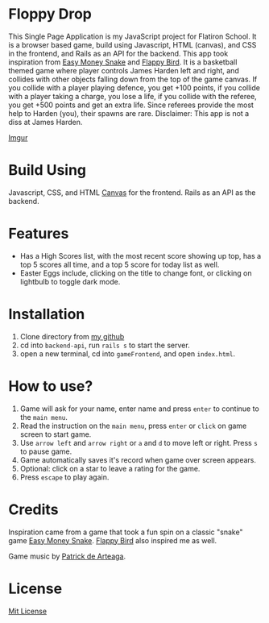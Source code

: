 # Floppy Drop

This Single Page Application is my JavaScript project for Flatiron School. It is a browser based game, build using Javascript, HTML (canvas), and CSS in the frontend, and Rails as an API for the backend. This app took inspiration from [Easy Money Snake](http://easymoneysnake.com/) and [Flappy Bird](https://flappybird.io/). It is a basketball themed game where player controls James Harden left and right, and collides with other objects falling down from the top of the game canvas. If you collide with a player playing defence, you get +100 points, if you collide with a player taking a charge, you lose a life, if you collide with the referee, you get +500 points and get an extra life. Since referees provide the most help to Harden (you), their spawns are rare. Disclaimer: This app is not a diss at James Harden.

[Imgur](https://imgur.com/37qaafC)

# Build Using

Javascript, CSS, and HTML [Canvas](https://www.w3schools.com/html/html5_canvas.asp) for the frontend.
Rails as an API as the backend.

# Features

- Has a High Scores list, with the most recent score showing up top, has a top 5 scores all time, and a top 5 score for today list as well.
- Easter Eggs include, clicking on the title to change font, or clicking on lightbulb to toggle dark mode.

# Installation

1. Clone directory from [my github](https://github.com/michaelcheny/Javascript-project)
2. cd into `backend-api`, run `rails s` to start the server.
3. open a new terminal, cd into `gameFrontend`, and open `index.html`.

# How to use?

1. Game will ask for your name, enter name and press `enter` to continue to the `main menu`.
2. Read the instruction on the `main menu`, press `enter` or `click` on game screen to start game.
3. Use `arrow left` and `arrow right` or `a` and `d` to move left or right. Press `s` to pause game.
4. Game automatically saves it's record when game over screen appears.
5. Optional: click on a star to leave a rating for the game.
6. Press `escape` to play again.

# Credits

Inspiration came from a game that took a fun spin on a classic "snake" game [Easy Money Snake](http://easymoneysnake.com/). [Flappy Bird](https://flappybird.io/) also inspired me as well.

Game music by [Patrick de Arteaga](patrickdearteaga.com).

# License

[Mit License](https://github.com/michaelcheny/Javascript-project/blob/master/LICENSE)
